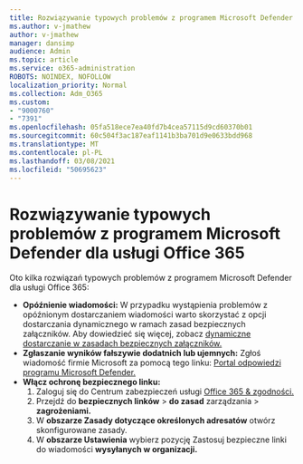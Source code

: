 ```yaml
---
title: Rozwiązywanie typowych problemów z programem Microsoft Defender dla usługi Office 365
ms.author: v-jmathew
author: v-jmathew
manager: dansimp
audience: Admin
ms.topic: article
ms.service: o365-administration
ROBOTS: NOINDEX, NOFOLLOW
localization_priority: Normal
ms.collection: Adm_O365
ms.custom:
- "9000760"
- "7391"
ms.openlocfilehash: 05fa518ece7ea40fd7b4cea57115d9cd60370b01
ms.sourcegitcommit: 60c504f3ac187eaf1141b3ba701d9e0633bdd968
ms.translationtype: MT
ms.contentlocale: pl-PL
ms.lasthandoff: 03/08/2021
ms.locfileid: "50695623"
---
```

# <a name="fix-common-problems-with-microsoft-defender-for-office-365"></a>Rozwiązywanie typowych problemów z programem Microsoft Defender dla usługi Office 365

Oto kilka rozwiązań typowych problemów z programem Microsoft Defender dla usługi Office 365:

- **Opóźnienie wiadomości:** W przypadku wystąpienia problemów z opóźnionym dostarczaniem wiadomości warto  skorzystać z opcji dostarczania dynamicznego w ramach zasad bezpiecznych załączników. Aby dowiedzieć się więcej, zobacz [dynamiczne dostarczanie w zasadach bezpiecznych załączników.](https://go.microsoft.com/fwlink/?linkid=2094106)
- **Zgłaszanie wyników fałszywie dodatnich lub ujemnych:** Zgłoś wiadomość firmie Microsoft za pomocą tego linku: [Portal odpowiedzi programu Microsoft Defender.](https://go.microsoft.com/fwlink/?linkid=2092835)
- **Włącz ochronę bezpiecznego linku:**
    1. Zaloguj się do Centrum zabezpieczeń usługi [Office 365 & zgodności.](https://go.microsoft.com/fwlink/p/?linkid=2077143)
    2. Przejdź do **bezpiecznych linków**  >  **do zasad** zarządzania  >  **zagrożeniami.**
    3. W **obszarze Zasady dotyczące określonych adresatów** otwórz skonfigurowane zasady.
    4. W **obszarze Ustawienia** wybierz pozycję Zastosuj bezpieczne linki do wiadomości **wysyłanych w organizacji.**
